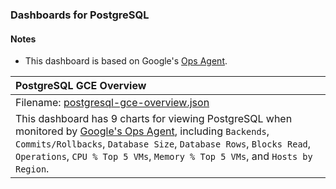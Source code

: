 ### Dashboards for PostgreSQL

#### Notes

- This dashboard is based on Google's [Ops Agent](https://cloud.google.com/stackdriver/docs/solutions/agents/ops-agent).


|PostgreSQL GCE Overview|
|:------------------|
|Filename: [postgresql-gce-overview.json](postgresql-gce-overview.json)|
|This dashboard has 9 charts for viewing PostgreSQL when monitored by [Google's Ops Agent](https://cloud.google.com/stackdriver/docs/solutions/agents/ops-agent/third-party/postgresql#monitored-metrics), including `Backends`, `Commits/Rollbacks`, `Database Size`, `Database Rows`, `Blocks Read`, `Operations`, `CPU % Top 5 VMs`, `Memory % Top 5 VMs`, and `Hosts by Region`.